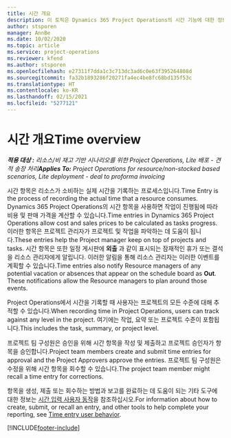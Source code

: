 ```yaml
---
title: 시간 개요
description: 이 토픽은 Dynamics 365 Project Operations의 시간 기능에 대한 정보를 제공합니다.
author: stsporen
manager: AnnBe
ms.date: 10/02/2020
ms.topic: article
ms.service: project-operations
ms.reviewer: kfend
ms.author: stsporen
ms.openlocfilehash: e27311f7dda1c3c713dc3ad6c0e63f395264808d
ms.sourcegitcommit: fa32b1893286f20271fa4ec4be8fc68bd135f53c
ms.translationtype: HT
ms.contentlocale: ko-KR
ms.lasthandoff: 02/15/2021
ms.locfileid: "5277121"
---
```

# <a name="time-overview"></a><span data-ttu-id="0dd5d-103">시간 개요</span><span class="sxs-lookup"><span data-stu-id="0dd5d-103">Time overview</span></span>

<span data-ttu-id="0dd5d-104">_**적용 대상 :** 리소스/비 재고 기반 시나리오를 위한 Project Operations, Lite 배포 - 견적 송장 처리_</span><span class="sxs-lookup"><span data-stu-id="0dd5d-104">_**Applies To:** Project Operations for resource/non-stocked based scenarios, Lite deployment - deal to proforma invoicing_</span></span>

<span data-ttu-id="0dd5d-105">시간 항목은 리소스가 소비하는 실제 시간을 기록하는 프로세스입니다.</span><span class="sxs-lookup"><span data-stu-id="0dd5d-105">Time Entry is the process of recording the actual time that a resource consumes.</span></span> <span data-ttu-id="0dd5d-106">Dynamics 365 Project Operations의 시간 항목을 사용하면 작업이 진행됨에 따라 비용 및 판매 가격을 계산할 수 있습니다.</span><span class="sxs-lookup"><span data-stu-id="0dd5d-106">Time entries in Dynamics 365 Project Operations allow cost and sales prices to be calculated as tasks progress.</span></span> <span data-ttu-id="0dd5d-107">이러한 항목은 프로젝트 관리자가 프로젝트 및 작업을 파악하는 데 도움이 됩니다.</span><span class="sxs-lookup"><span data-stu-id="0dd5d-107">These entries help the Project manager keep on top of projects and tasks.</span></span> <span data-ttu-id="0dd5d-108">시간 항목은 또한 일정 게시판에 **외출** 과 같이 표시되는 잠재적인 휴가 또는 결석을 리소스 관리자에게 알립니다. 이러한 알림을 통해 리소스 관리자는 이러한 이벤트를 계획할 수 있습니다.</span><span class="sxs-lookup"><span data-stu-id="0dd5d-108">Time entries also notify Resource managers of any potential vacation or absences that appear on the schedule board as **Out**. These notifications allow the Resource managers to plan around those events.</span></span>

<span data-ttu-id="0dd5d-109">Project Operations에서 시간을 기록할 때 사용자는 프로젝트의 모든 수준에 대해 추적할 수 있습니다.</span><span class="sxs-lookup"><span data-stu-id="0dd5d-109">When recording time in Project Operations, users can track against any level in the project.</span></span> <span data-ttu-id="0dd5d-110">여기에는 작업, 요약 또는 프로젝트 수준이 포함됩니다.</span><span class="sxs-lookup"><span data-stu-id="0dd5d-110">This includes the task, summary, or project level.</span></span>

<span data-ttu-id="0dd5d-111">프로젝트 팀 구성원은 승인을 위해 시간 항목을 작성 및 제출하고 프로젝트 승인자가 항목을 승인합니다.</span><span class="sxs-lookup"><span data-stu-id="0dd5d-111">Project team members create and submit time entries for approval and the Project Approvers approve the entries.</span></span> <span data-ttu-id="0dd5d-112">프로젝트 팀 구성원은 수정을 위해 시간 항목을 회수할 수 있습니다.</span><span class="sxs-lookup"><span data-stu-id="0dd5d-112">The project team member might recall a time entry for corrections.</span></span>

<span data-ttu-id="0dd5d-113">항목을 생성, 제출 또는 회수하는 방법과 보고를 완료하는 데 도움이 되는 기타 도구에 대한 정보는 [시간 입력 사용자 동작](ui-behavior-time.md)을 참조하십시오.</span><span class="sxs-lookup"><span data-stu-id="0dd5d-113">For information about how to create, submit, or recall an entry, and other tools to help complete your reporting, see [Time entry user behavior](ui-behavior-time.md).</span></span>



[!INCLUDE[footer-include](../includes/footer-banner.md)]